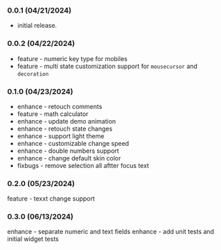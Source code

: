 ### 0.0.1 (04/21/2024)

* initial release.

### 0.0.2 (04/22/2024)

* feature - numeric key type for mobiles
* feature - multi state customization support for `mousecursor` and `decoration`

### 0.1.0 (04/23/2024)

* enhance - retouch comments
* feature - math calculator
* enhance - update demo animation
* enhance - retouch state changes
* enhance - support light theme
* enhance - customizable change speed
* enhance - double numbers support
* enhance - change default skin color
* fixbugs - remove selection all aftter focus text

### 0.2.0 (05/23/2024)

feature - texxt change support

### 0.3.0 (06/13/2024)

enhance - separate numeric and text fields
enhance - add unit tests and initial widget tests